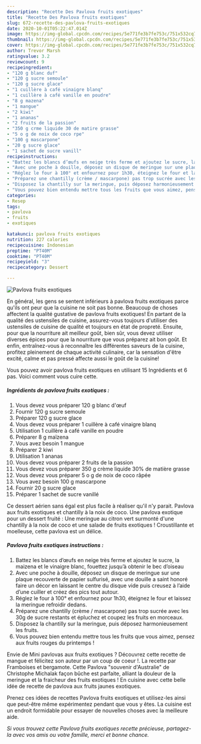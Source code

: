 ```yaml
---
description: "Recette Des Pavlova fruits exotiques"
title: "Recette Des Pavlova fruits exotiques"
slug: 672-recette-des-pavlova-fruits-exotiques
date: 2020-10-01T05:22:47.014Z
image: https://img-global.cpcdn.com/recipes/5e771fe3b7fe753c/751x532cq70/pavlova-fruits-exotiques-photo-principale-de-la-recette.jpg
thumbnail: https://img-global.cpcdn.com/recipes/5e771fe3b7fe753c/751x532cq70/pavlova-fruits-exotiques-photo-principale-de-la-recette.jpg
cover: https://img-global.cpcdn.com/recipes/5e771fe3b7fe753c/751x532cq70/pavlova-fruits-exotiques-photo-principale-de-la-recette.jpg
author: Trevor Marsh
ratingvalue: 3.2
reviewcount: 9
recipeingredient:
- "120 g blanc duf"
- "120 g sucre semoule"
- "120 g sucre glace"
- "1 cuillère à café vinaigre blanq"
- "1 cuillère à café vanille en poudre"
- "8 g mazena"
- "1 mangue"
- "2 kiwi"
- "1 ananas"
- "2 fruits de la passion"
- "350 g crme liquide 30 de matire grasse"
- "5 o g de noix de coco rpe"
- "100 g mascarpone"
- "20 g sucre glace"
- "1 sachet de sucre vanill"
recipeinstructions:
- "Battez les blancs d’œufs en neige très ferme et ajoutez le sucre, la maizena et le vinaigre blanc, fouettez jusqu’à obtenir le bec d’oiseau"
- "Avec une poche à douille, déposez un disque de meringue sur une plaque recouverte de papier sulfurisé, avec une douille a saint honoré faire un décor en laissant le centre du disque vide puis creusez à l’aide d’une cuiller et créez des pics tout autour."
- "Réglez le four à 100° et enfournez pour 1h30, éteignez le four et laissez la meringue refroidir dedans."
- "Préparez une chantilly (crème / mascarpone) pas trop sucrée avec les 30g de sucre restants et épluchez et coupez les fruits en morceaux."
- "Disposez la chantilly sur la meringue, puis déposez harmonieusement les fruits."
- "Vous pouvez bien entendu mettre tous les fruits que vous aimez, pensez aux fruits rouges du printemps !"
categories:
- Resep
tags:
- pavlova
- fruits
- exotiques

katakunci: pavlova fruits exotiques 
nutrition: 227 calories
recipecuisine: Indonesian
preptime: "PT40M"
cooktime: "PT40M"
recipeyield: "3"
recipecategory: Dessert

---
```



![Pavlova fruits exotiques](https://img-global.cpcdn.com/recipes/5e771fe3b7fe753c/751x532cq70/pavlova-fruits-exotiques-photo-principale-de-la-recette.jpg)

En général, les gens se sentent inférieurs à pavlova fruits exotiques parce qu'ils ont peur que la cuisine ne soit pas bonne. Beaucoup de choses affectent la qualité gustative de pavlova fruits exotiques! En partant de la qualité des ustensiles de cuisine, assurez-vous toujours d'utiliser des ustensiles de cuisine de qualité et toujours en état de propreté. Ensuite, pour que la nourriture ait meilleur goût, bien sûr, vous devez utiliser diverses épices pour que la nourriture que vous préparez ait bon goût. Et enfin, entraînez-vous à reconnaître les différentes saveurs de la cuisine, profitez pleinement de chaque activité culinaire, car la sensation d'être excité, calme et pas pressé affecte aussi le goût de la cuisine!

<!--inarticleads1-->

Vous pouvez avoir pavlova fruits exotiques en utilisant 15 Ingrédients et 6 pas. Voici comment vous cuire cette.

##### Ingrédients de pavlova fruits exotiques :

1. Vous devez vous préparer 120 g blanc d&#39;œuf
1. Fournir 120 g sucre semoule
1. Préparer 120 g sucre glace
1. Vous devez vous préparer 1 cuillère à café vinaigre blanq
1. Utilisation 1 cuillère à café vanille en poudre
1. Préparer 8 g maïzena
1. Vous avez besoin 1 mangue
1. Préparer 2 kiwi
1. Utilisation 1 ananas
1. Vous devez vous préparer 2 fruits de la passion
1. Vous devez vous préparer 350 g crème liquide 30% de matière grasse
1. Vous devez vous préparer 5 o g de noix de coco râpée
1. Vous avez besoin 100 g mascarpone
1. Fournir 20 g sucre glace
1. Préparer 1 sachet de sucre vanillé


Ce dessert aérien sans égal est plus facile à réaliser qu&#39;il n&#39;y parait. Pavlova aux fruits exotiques et chantilly à la noix de coco. Une pavlova exotique pour un dessert fruité : Une meringue au citron vert surmonté d&#39;une chantilly à la noix de coco et une salade de fruits exotiques ! Croustillante et moelleuse, cette pavlova est un délice. 

<!--inarticleads2-->

##### Pavlova fruits exotiques instructions :

1. Battez les blancs d’œufs en neige très ferme et ajoutez le sucre, la maizena et le vinaigre blanc, fouettez jusqu’à obtenir le bec d’oiseau
1. Avec une poche à douille, déposez un disque de meringue sur une plaque recouverte de papier sulfurisé, avec une douille a saint honoré faire un décor en laissant le centre du disque vide puis creusez à l’aide d’une cuiller et créez des pics tout autour.
1. Réglez le four à 100° et enfournez pour 1h30, éteignez le four et laissez la meringue refroidir dedans.
1. Préparez une chantilly (crème / mascarpone) pas trop sucrée avec les 30g de sucre restants et épluchez et coupez les fruits en morceaux.
1. Disposez la chantilly sur la meringue, puis déposez harmonieusement les fruits.
1. Vous pouvez bien entendu mettre tous les fruits que vous aimez, pensez aux fruits rouges du printemps !


Envie de Mini pavlovas aux fruits exotiques ? Découvrez cette recette de mangue et félicitez son auteur par un coup de coeur !. La recette par Framboises et bergamote. Cette Pavlova &#34;souvenir d&#39;Australie&#34; de Christophe Michalak façon bûche est parfaite, alliant la douleur de la meringue et la fraicheur des fruits exotiques ! En cuisine avec cette belle idée de recette de pavlova aux fruits jaunes exotiques. 

<!--inarticleads1-->

<p>
Prenez ces idées de recettes Pavlova fruits exotiques et utilisez-les ainsi que peut-être même expérimentez pendant que vous y êtes. La cuisine est un endroit formidable pour essayer de nouvelles choses avec la meilleure aide.
</p>

<p>
<i>Si vous trouvez cette Pavlova fruits exotiques recette précieuse, partagez-la avec vos amis ou votre famille, merci et bonne chance.</i>
</p>
